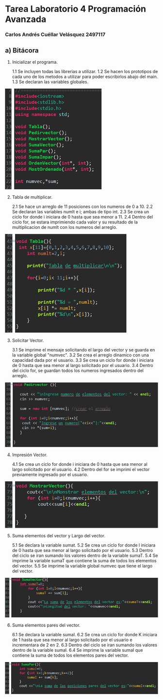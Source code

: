 # Tarea Laboratorio 4 Programación Avanzada

### Carlos Andrés Cuéllar Velásquez 2497117
       
## a) Bitácora


1. Inicializar el programa.

   1.1 Se incluyen todas las librerias a utilizar. 
   1.2 Se hacen los prototipos de cada uno de los metodos a utilizar para poder escribirlos abajo del main.
   1.3 Se declaran las variables globales. 

 ![](Tarea4Fotos/inicio.png)

 
2. Tabla de multiplicar.

   2.1 Se hace un arreglo de 11 posiciones con los numeros de 0 a 10.
   2.2 Se declaran las variables numlt e i; ambas de tipo int.
   2.3 Se crea un ciclo for donde i iniciara de 0 hasta que sea menor a 11.
   2.4 Dentro del ciclo for, se estara imprimiendo cada valor y su resultado de la multiplicacion de numlt con los numeros del arreglo.

![](Tarea4Fotos/tabla.png)

3. Solicitar Vector.

   3.1 Se imprime el mensaje solicitando el largo del vector y se guarda en la variable global "numvec".
   3.2 Se crea el arreglo dinamico con una capacidad dada por el usuario.
   3.3 Se crea un ciclo for donde i iniciara de 0 hasta que sea menor al largo solicitado por el usuario.
   3.4 Dentro del ciclo for, se guardan todos los numeros ingresados dentro del arreglo.

![](Tarea4Fotos/pedir.png)

4. Impresión Vector.

   4.1 Se crea un ciclo for donde i iniciara de 0 hasta que sea menor al largo solicitado por el usuario.
   4.2 Dentro del for se imprimi el vector previamente ingresado por el usuario.
   
![](Tarea4Fotos/mostrar.png)

5. Suma elementos del vector y Largo del vector. 

   5.1 Se declara la variable sumat.
   5.2 Se crea un ciclo for donde l iniciara de 0 hasta que sea menor al largo solicitado por el usuario.
   5.3 Dentro del ciclo se iran sumando los valores dentro de la variable sumaT.
   5.4 Se imprime la variable sumaT que contiene la suma de todos los elementos del vector.
   5.5 Se imprime la variable global numvec que tiene el largo del vector.   

![](Tarea4Fotos/suma.png)

6. Suma elementos pares del vector. 

   6.1 Se declara la variable sumaI.
   6.2 Se crea un ciclo for donde K iniciara de 1 hasta que sea menor al largo solicitado por el usuario e incrementara de 2 en 2.
   6.3 Dentro del ciclo se iran sumando los valores dentro de la variable sumaI.
   6.4 Se imprime la variable sumaI que contiene la suma de todos los elementos pares del vector.
  

![](Tarea4Fotos/sumap.png)

